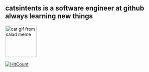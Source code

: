 ## catsintents is a software engineer at github always learning new things

<a href="https://knowyourmeme.com/memes/woman-yelling-at-a-cat"><img src="https://user-images.githubusercontent.com/50207707/85071847-fe583780-b16c-11ea-997b-24419768461e.gif" alt="cat gif from salad meme" width="100"/></a>


[![HitCount](http://hits.dwyl.com/catsintents/catsintents.svg)](http://hits.dwyl.com/catsintents/catsintents) 
